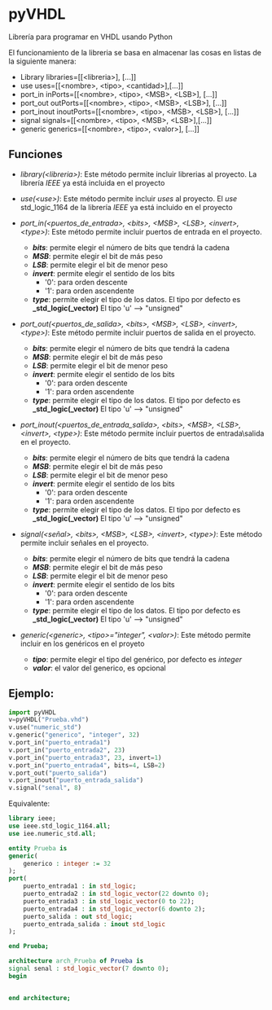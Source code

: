 # pyVHDL
 Librería para programar en VHDL usando Python

El funcionamiento de la libreria se basa en almacenar las cosas en listas de la siguiente manera:
 - Library
 libraries=[[\<libreria\>], [...]]
 - use
 uses=[[\<nombre\>, \<tipo\>, \<cantidad\>],[...]]
 - port_in
 inPorts=[[\<nombre\>, \<tipo\>, \<MSB\>, \<LSB\>], [...]]
- port_out
outPorts=[[\<nombre\>, \<tipo\>, \<MSB\>, \<LSB\>], [...]]
- port_inout
inoutPorts=[[\<nombre\>, \<tipo\>, \<MSB\>, \<LSB\>], [...]]
- signal
signals=[[\<nombre\>, \<tipo\>, \<MSB\>, \<LSB\>],[...]]
- generic
generics=[[\<nombre\>, \<tipo\>, \<valor\>], [...]]

## Funciones
- *library(\<libreria\>)*: 
Este método permite incluir librerias al proyecto. La librería _IEEE_ ya está incluida en el proyecto
- *use(\<use\>)*: 
Este método permite incluir _uses_ al proyecto. El _use_ std_logic_1164 de la librería _IEEE_ ya está incluido en el proyecto
- *port_in(\<puertos_de_entrada\>, \<bits\>, \<MSB\>, \<LSB\>, \<invert\>, \<type\>)*: 
Este método permite incluir puertos de entrada en el proyecto.
    - **_bits_**: permite elegir el número de bits que tendrá la cadena
    - **_MSB_**: permite elegir el bit de más peso
    - **_LSB_**: permite elegir el bit de menor peso
    - **_invert_**: permite elegir el sentido de los bits
        - '0': para orden descente
        - '1': para orden ascendente
    - **_type_**: permite elegir el tipo de los datos. El tipo por defecto es **_std_logic(_vector)**
    El tipo 'u' --> "unsigned"

- *port_out(\<puertos_de_salida\>, \<bits\>, \<MSB\>, \<LSB\>, \<invert\>, \<type\>)*: 
Este método permite incluir puertos de salida en el proyecto.
    - **_bits_**: permite elegir el número de bits que tendrá la cadena
    - **_MSB_**: permite elegir el bit de más peso
    - **_LSB_**: permite elegir el bit de menor peso
    - **_invert_**: permite elegir el sentido de los bits
        - '0': para orden descente
        - '1': para orden ascendente
    - **_type_**: permite elegir el tipo de los datos. El tipo por defecto es **_std_logic(_vector)**
    El tipo 'u' --> "unsigned"

- *port_inout(\<puertos_de_entrada_salida\>, \<bits\>, \<MSB\>, \<LSB\>, \<invert\>, \<type\>)*: 
Este método permite incluir puertos de entrada\salida en el proyecto.
    - **_bits_**: permite elegir el número de bits que tendrá la cadena
    - **_MSB_**: permite elegir el bit de más peso
    - **_LSB_**: permite elegir el bit de menor peso
    - **_invert_**: permite elegir el sentido de los bits
        - '0': para orden descente
        - '1': para orden ascendente
    - **_type_**: permite elegir el tipo de los datos. El tipo por defecto es **_std_logic(_vector)**
    El tipo 'u' --> "unsigned"

- *signal(\<señal\>, \<bits\>, \<MSB\>, \<LSB\>, \<invert\>, \<type\>)*: 
Este método permite incluir señales en el proyecto.
    - **_bits_**: permite elegir el número de bits que tendrá la cadena
    - **_MSB_**: permite elegir el bit de más peso
    - **_LSB_**: permite elegir el bit de menor peso
    - **_invert_**: permite elegir el sentido de los bits
        - '0': para orden descente
        - '1': para orden ascendente
    - **_type_**: permite elegir el tipo de los datos. El tipo por defecto es **_std_logic(_vector)**
    El tipo 'u' --> "unsigned"

- *generic(\<generic\>, \<tipo\>="integer", \<valor\>)*:
Este método permite incluir en los genéricos en el proyeto
    - **_tipo_**: permite elegir el tipo del genérico, por defecto es _integer_
    - **_valor_**: el valor del generico, es opcional

## Ejemplo:
``` python
import pyVHDL
v=pyVHDL("Prueba.vhd")
v.use("numeric_std")
v.generic("generico", "integer", 32)
v.port_in("puerto_entrada1")
v.port_in("puerto_entrada2", 23)
v.port_in("puerto_entrada3", 23, invert=1)
v.port_in("puerto_entrada4", bits=4, LSB=2)
v.port_out("puerto_salida")
v.port_inout("puerto_entrada_salida")
v.signal("senal", 8)
```
Equivalente:
``` vhdl
library ieee;
use ieee.std_logic_1164.all;
use iee.numeric_std.all;

entity Prueba is
generic(
    generico : integer := 32
);
port(
    puerto_entrada1 : in std_logic;
    puerto_entrada2 : in std_logic_vector(22 downto 0);
    puerto_entrada3 : in std_logic_vector(0 to 22);
    puerto_entrada4 : in std_logic_vector(6 downto 2);
    puerto_salida : out std_logic;
    puerto_entrada_salida : inout std_logic
);

end Prueba;

architecture arch_Prueba of Prueba is
signal senal : std_logic_vector(7 downto 0);
begin


end architecture;
```
